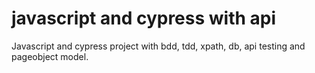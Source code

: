 # javascript and cypress with api
Javascript and cypress project with bdd, tdd, xpath, db, api testing and pageobject model.
